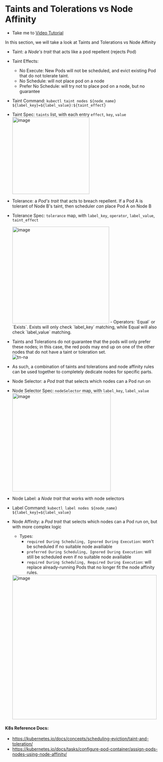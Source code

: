 # Taints and Tolerations vs Node Affinity
  - Take me to [Video Tutorial](https://kodekloud.com/topic/taints-and-tolerations-vs-node-affinity/)

In this section, we will take a look at Taints and Tolerations vs Node Affinity

- Taint: a *Node's trait* that acts like a pod repellent (rejects Pod)
- Taint Effects:
  - No Execute: New Pods will not be scheduled, and evict existing Pod that do not tolerate taint.
  - No Schedule: will not place pod on a node
  - Prefer No Schedule: will try not to place pod on a node, but no guarantee
- Taint Command: `kubectl taint nodes ${node_name} ${label_key}=${label_value}:${taint_effect}`
- Taint Spec: `taints` list, with each entry `effect`, `key`, `value`
  <img width="253" alt="image" src="https://github.com/GuanmingQiao/certified-kubernetes-administrator-course/assets/22064968/85dc1357-0f4a-4075-a906-09f167f85579">

- Tolerance: a *Pod's trait* that acts to breach repellent. If a Pod A is tolerant of Node B's taint, then scheduler _can_ place Pod A on Node B  
- Tolerance Spec: `tolerance` map, with `label_key`, `operator`, `label_value`, `taint_effect`
  
  <img width="318" alt="image" src="https://github.com/GuanmingQiao/certified-kubernetes-administrator-course/assets/22064968/b78d62d1-2ac2-4821-9577-d4e00ab92926">
  - Operators: `Equal` or `Exists`. Exists will only check `label_key` matching, while Equal will also check `label_value` matching.

- Taints and Tolerations do not guarantee that the pods will only prefer these nodes; in this case, the red pods may end up on one of the other nodes that do not have a taint or toleration set.  
  ![tn-na](../../images/tn-na.PNG)
  
- As such, a combination of taints and tolerations and node affinity rules can be used together to completely dedicate nodes for specific parts.

- Node Selector: a *Pod trait* that selects which nodes can a Pod run on
  
- Node Selector Spec: `nodeSelector` map, with `label_key`, `label_value`
  <img width="323" alt="image" src="https://github.com/GuanmingQiao/certified-kubernetes-administrator-course/assets/22064968/5ec72397-c1f7-4fec-a0c7-b6dc1b33b79a">

- Node Label: a *Node trait* that works with node selectors

- Label Command: `kubectl label nodes ${node_name} ${label_key}=${label_value}`

- Node Affinity: a *Pod trait* that selects which nodes can a Pod run on, but with more complex logic
  - Types:
    - `required During Scheduling, Ignored During Execution`: won't be scheduled if no suitable node availiable
    - `preferred During Scheduling, Ignored During Execution`: will still be scheduled even if no suitable node availiable
    - `required During Scheduling, Required During Execution`: will replace already-running Pods that no longer fit the node affinity rules.
  <img width="474" alt="image" src="https://github.com/GuanmingQiao/certified-kubernetes-administrator-course/assets/22064968/9fc2ca77-d1aa-4a6a-92cc-601c176902c6">


#### K8s Reference Docs:
- https://kubernetes.io/docs/concepts/scheduling-eviction/taint-and-toleration/
- https://kubernetes.io/docs/tasks/configure-pod-container/assign-pods-nodes-using-node-affinity/
